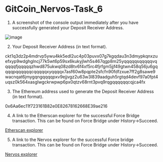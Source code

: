 # GitCoin_Nervos-Task_6

1. A screenshot of the console output immediately after you have successfully generated your Deposit Receiver Address.

![image](https://user-images.githubusercontent.com/87713875/128724045-472b669c-5f49-4f30-bcfd-2bf781b332e5.png)

2. Your Deposit Receiver Address (in text format).

ckt1q3dz2p4mdrvp5ywu4kk5edl2uc4p03puvx07g7kgqdau3n3dmypkqnxzuefxyp9wdghglncj77k5wt6p59sx6kukyjlwh5s467qgp8m25yqqqqqsqqqqqvqqqqqfjqqqqqzhwd875ukwq08zd8tv6f4xf5rc4fjrfgm5jjf49gtwn458q56ju6gqqqqpqqqqqqcqqqqqxyqqqqx7asf60w8pqpte2sfcfn90fdfzxue7ff2g8sawe9wacnqat6jmygqngqqqqpxv9ejjvgz2u63w3l839aadguh5rgtqd4devf97a0fpt4uqsz0k564xasglwgckrwpwp6px0qtzv68rnt3pvq9rqgqqqqqqcqjca4fx

3. The Ethereum address used to generate the Deposit Receiver Address (in text format).

0x6Aa6ec11f723161B82e0E82678162668E39ae216

4. A link to the Etherscan explorer for the successful Force Bridge transaction. This can be found on Force Bridge under History→Succeed.

[Etherscan explorer](https://rinkeby.etherscan.io/tx/0x80ee1a1e8d322e66508a5e24f5846f808bb6cb867e324bdd1fac4aa1a3dcb45e)

5. A link to the Nervos explorer for the successful Force bridge transaction. This can be found on Force Bridge under History→Succeed.

[Nervos explorer](https://explorer.nervos.org/aggron/transaction/0xeb408dc4b0f57ac2be2440dc2981de275e1922255eec8f6e9217e6565e0456c3)


